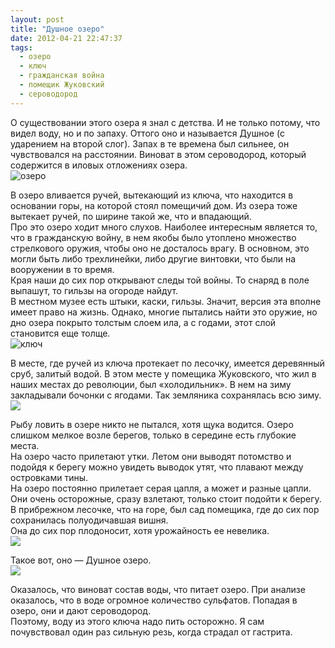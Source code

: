 ```yaml
---
layout: post
title: "Душное озеро"
date: 2012-04-21 22:47:37
tags:
  - озеро
  - ключ
  - гражданская война
  - помещик Жуковский
  - сероводород
---
```

О существовании этого озера я знал с детства. И не только потому, что
видел воду, но и по запаху. Оттого оно и называется Душное (с ударением
на второй слог). Запах в те времена был сильнее, он чувствовался на
расстоянии. Виноват в этом сероводород, который содержится в иловых
отложениях озера.  
![озеро](http://fishingguru.ru/uploads/images/00/00/01/2012/04/21/f282e8.jpg)

В озеро вливается ручей, вытекающий из ключа, что находится в основании
горы, на которой стоял помещичий дом. Из озера тоже вытекает ручей, по
ширине такой же, что и впадающий.  
Про это озеро ходит много слухов. Наиболее интересным является то, что в
гражданскую войну, в нем якобы было утоплено множество стрелкового
оружия, чтобы оно не досталось врагу. В основном, это могли быть либо
трехлинейки, либо другие винтовки, что были на вооружении в то время.  
Края наши до сих пор открывают следы той войны. То снаряд в поле
выпашут, то гильзы на огороде найдут.  
В местном музее есть штыки, каски, гильзы. Значит, версия эта вполне
имеет право на жизнь. Однако, многие пытались найти это оружие, но дно
озера покрыто толстым слоем ила, а с годами, этот слой становится еще
толще.  
![ключ](http://fishingguru.ru/uploads/images/00/00/01/2012/04/21/2a95d5.jpg)

В месте, где ручей из ключа протекает по лесочку, имеется деревянный
сруб, залитый водой. В этом месте у помещика Жуковского, что жил в наших
местах до революции, был «холодильник». В нем на зиму закладывали
бочонки с ягодами. Так земляника сохранялась всю зиму.  
![](http://fishingguru.ru/uploads/images/00/00/01/2012/04/21/a18de5.jpg)

Рыбу ловить в озере никто не пытался, хотя щука водится. Озеро слишком
мелкое возле берегов, только в середине есть глубокие места.  
На озеро часто прилетают утки. Летом они выводят потомство и подойдя к
берегу можно увидеть выводок утят, что плавают между островками тины.  
На озеро постоянно прилетает серая цапля, а может и разные цапли. Они
очень осторожные, сразу взлетают, только стоит подойти к берегу.  
В прибрежном лесочке, что на горе, был сад помещика, где до сих пор
сохранилась полуодичавшая вишня.   
Она до сих пор плодоносит, хотя урожайность ее невелика.  
![](http://fishingguru.ru/uploads/images/00/00/01/2012/05/05/9453f0.jpg)

Такое вот, оно — Душное озеро.  
![](http://fishingguru.ru/uploads/images/00/00/01/2012/04/21/ed4c84.jpg)

Оказалось, что виноват состав воды, что питает озеро. При анализе
оказалось, что в воде огромное количество сульфатов. Попадая в озеро,
они и дают сероводород.  
Поэтому, воду из этого ключа надо пить осторожно. Я сам почувствовал
один раз сильную резь, когда страдал от гастрита.

